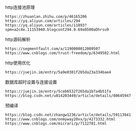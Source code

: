 http连接池原理

    https://zhuanlan.zhihu.com/p/46165206
    https://yq.aliyun.com/articles/294
    https://yq.aliyun.com/articles/11893?spm=a2c4e.11153940.blogcont294.9.69a0500aDhrsu9
http源码解析
    
    https://segmentfault.com/a/1190000012009507
    https://www.cnblogs.com/trust-freedom/p/6349502.html
http使用优化
    
    https://juejin.im/entry/5a9e0301f265da23a334bae4
    
数据库超时设置与连接设置
    
    https://juejin.im/entry/5ceb6532f265da1b7a4b51fa
    https://blog.csdn.net/u014203449/article/details/80645947



预编译
    
    https://blog.csdn.net/zhangw1236/article/details/59113941
    https://www.cnblogs.com/onmyway20xx/p/4273332.html
    https://www.cnblogs.com/micrari/p/7112781.html
    